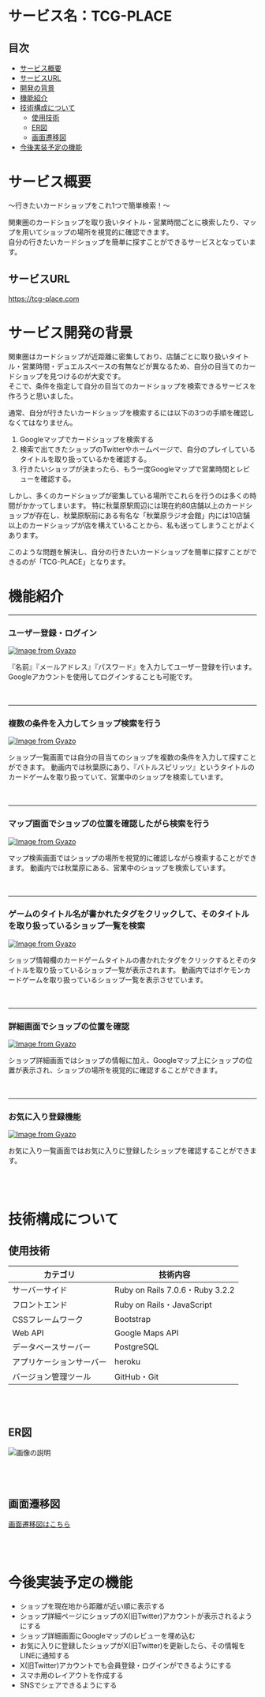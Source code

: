 # サービス名：TCG-PLACE

## 目次
- [サービス概要](#サービス概要)
- [サービスURL](#サービスurl)
- [開発の背景](#開発の背景)
- [機能紹介](#機能紹介)
- [技術構成について](#技術構成について)
  - [使用技術](#使用技術)
  - [ER図](#er図)
  - [画面遷移図](#画面遷移図)
- [今後実装予定の機能](#今後実装予定の機能)




# サービス概要
〜行きたいカードショップをこれ1つで簡単検索！〜

関東圏のカードショップを取り扱いタイトル・営業時間ごとに検索したり、マップを用いてショップの場所を視覚的に確認できます。<br>
自分の行きたいカードショップを簡単に探すことができるサービスとなっています。<br>

## サービスURL
https://tcg-place.com

# サービス開発の背景
関東圏はカードショップが近距離に密集しており、店舗ごとに取り扱いタイトル・営業時間・デュエルスペースの有無などが異なるため、自分の目当てのカードショップを見つけるのが大変です。<br>
そこで、条件を指定して自分の目当てのカードショップを検索できるサービスを作ろうと思いました。<br>

通常、自分が行きたいカードショップを検索するには以下の3つの手順を確認しなくてはなりません。

1. Googleマップでカードショップを検索する
2. 検索で出てきたショップのTwitterやホームページで、自分のプレイしているタイトルを取り扱っているかを確認する。
3. 行きたいショップが決まったら、もう一度Googleマップで営業時間とレビューを確認する。

しかし、多くのカードショップが密集している場所でこれらを行うのは多くの時間がかかってしまいます。
特に秋葉原駅周辺には現在約80店舗以上のカードショップが存在し、秋葉原駅前にある有名な「秋葉原ラジオ会館」内には10店舗以上のカードショップが店を構えていることから、私も迷ってしまうことがよくあります。

このような問題を解決し、自分の行きたいカードショップを簡単に探すことができるのが「TCG-PLACE」となります。


# 機能紹介


---

### ユーザー登録・ログイン

[![Image from Gyazo](https://i.gyazo.com/f654aea6050aa4e66380a93686a12781.gif)](https://gyazo.com/f654aea6050aa4e66380a93686a12781)

『名前』『メールアドレス』『パスワード』を入力してユーザー登録を行います。
Googleアカウントを使用してログインすることも可能です。
<br>
<br>
<br>

---

### 複数の条件を入力してショップ検索を行う

[![Image from Gyazo](https://i.gyazo.com/2ab62e3f6f8c19c46e52433e29ea22d0.gif)](https://gyazo.com/2ab62e3f6f8c19c46e52433e29ea22d0)

ショップ一覧画面では自分の目当てのショップを複数の条件を入力して探すことができます。
動画内では秋葉原にあり、『バトルスピリッツ』というタイトルのカードゲームを取り扱っていて、営業中のショップを検索しています。
<br>
<br>
<br>

---

### マップ画面でショップの位置を確認したがら検索を行う

[![Image from Gyazo](https://i.gyazo.com/0584995bd663dfad9f30e64f16f7e174.gif)](https://gyazo.com/0584995bd663dfad9f30e64f16f7e174)

マップ検索画面ではショップの場所を視覚的に確認しながら検索することができます。
動画内では秋葉原にある、営業中のショップを検索しています。
<br>
<br>
<br>

---

### ゲームのタイトル名が書かれたタグをクリックして、そのタイトルを取り扱っているショップ一覧を検索

[![Image from Gyazo](https://i.gyazo.com/b8b52f4e4f373e069dc71b57e0ba5c26.gif)](https://gyazo.com/b8b52f4e4f373e069dc71b57e0ba5c26)

ショップ情報欄のカードゲームタイトルの書かれたタグをクリックするとそのタイトルを取り扱っているショップ一覧が表示されます。
動画内ではポケモンカードゲームを取り扱っているショップ一覧を表示させています。
<br>
<br>
<br>

---

### 詳細画面でショップの位置を確認

[![Image from Gyazo](https://i.gyazo.com/a4e97458fe7e56af273bda64cad2486f.png)](https://gyazo.com/a4e97458fe7e56af273bda64cad2486f)

ショップ詳細画面ではショップの情報に加え、Googleマップ上にショップの位置が表示され、ショップの場所を視覚的に確認することができます。
<br>
<br>
<br>

---

### お気に入り登録機能

[![Image from Gyazo](https://i.gyazo.com/4f486f77d15e271e500b362bead3025c.png)](https://gyazo.com/4f486f77d15e271e500b362bead3025c)

お気に入り一覧画面ではお気に入りに登録したショップを確認することができます。

<br>
<br>



# 技術構成について
## 使用技術

| カテゴリ             | 技術内容                                       |
|---------------------|-----------------------------------------------|
| サーバーサイド        | Ruby on Rails 7.0.6・Ruby 3.2.2                |
| フロントエンド        | Ruby on Rails・JavaScript                      |
| CSSフレームワーク      | Bootstrap                                   |
| Web API             | Google Maps API  |
| データベースサーバー   | PostgreSQL                                    |
| アプリケーションサーバー | heroku                                       |
| バージョン管理ツール    | GitHub・Git             

<br>
<br>

## ER図
![画像の説明](https://i.gyazo.com/4540d3a0b43f9d5bc7a1ebd7f25ccef1.png)


<br>
<br>

## 画面遷移図
[画面遷移図はこちら](https://www.figma.com/design/KBr222jA9TaSoyXuFKEBjE/TCG-PLACE%E7%94%BB%E9%9D%A2%E9%81%B7%E7%A7%BB%E5%9B%B3?node-id=0-1&t=vJUAc6nxlJd1rSOZ-1)

<br>
<br>

# 今後実装予定の機能

* ショップを現在地から距離が近い順に表示する
* ショップ詳細ページにショップのX(旧Twitter)アカウントが表示されるようにする
* ショップ詳細画面にGoogleマップのレビューを埋め込む
* お気に入りに登録したショップがX(旧Twitter)を更新したら、その情報をLINEに通知する
* X(旧Twitter)アカウントでも会員登録・ログインができるようにする
* スマホ用のレイアウトを作成する
* SNSでシェアできるようにする




